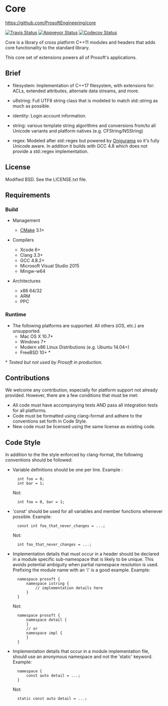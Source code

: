 # Core

<https://github.com/ProsoftEngineering/core>

[![Travis Status](https://travis-ci.org/ProsoftEngineering/core.svg?branch=master)](https://travis-ci.org/ProsoftEngineering/core) [![Appveyor Status](https://ci.appveyor.com/api/projects/status/pjmfq9eqmtiywxh4?branch=master&svg=true)](https://ci.appveyor.com/project/bdb/core) [![Codecov Status](https://codecov.io/github/ProsoftEngineering/core/coverage.svg?branch=master)](https://codecov.io/github/ProsoftEngineering/core)

Core is a library of cross platform C++11 modules and headers that adds core functionality to the standard library.

This core set of extensions powers all of Prosoft's applications.

## Brief

* filesystem: Implementation of C++17 filesystem, with extensions for: ACLs, extended attributes, alternate data streams, and more.

* u8string: Full UTF8 string class that is modeled to match std::string as much as possible.

* identity: Login account information.

* string: various template string algorithms and conversions from/to all Unicode variants and platform natives (e.g. CFString/NSString)

* regex: Modeled after std::regex but powered by [Onigurama](https://github.com/kkos/oniguruma) so it's fully Unicode aware. In addition it builds with GCC 4.8 which does not provide a std::regex implementation.

## License

Modified BSD. See the LICENSE.txt file.

## Requirements

### Build

* Management
	* [CMake](https://cmake.org) 3.1+

* Compilers
	* Xcode 6+
	* Clang 3.3+
	* GCC 4.8.2+
	* Microsoft Visual Studio 2015
	* Mingw-w64

* Architectures
	* x86 64/32
	* ARM
	* PPC

### Runtime

* The following platforms are supported. All others (iOS, etc.) are unsupported.
	* Mac OS X 10.7+
	* Windows 7+
	* Modern x86 Linux Distributions (e.g. Ubuntu 14.04+)
	* FreeBSD 10+ *
	
\* *Tested but not used by Prosoft in production.*

## Contributions

We welcome any contribution, especially for platform support not already provided. However, there are a few conditions that must be met:

* All code must have accompanying tests AND pass all integration tests for all platforms.
* Code must be formatted using clang-format and adhere to the conventions set forth in Code Style.
* New code must be licensed using the same license as existing code.

## Code Style

In addition to the the style enforced by clang-format, the following conventions should be followed:

* Variable definitions should be one per line. Example :

		int foo = 0;
		int bar = 1;
		
	Not:
	
		int foo = 0, bar = 1;


* 'const' should be used for all variables and member functions whenever possible. Example:

		const int foo_that_never_changes = ...;
		
	Not:
	
		int foo_that_never_changes = ...;

* Implementation details that must occur in a header should be declared in a module specific sub-namespace that is likely to be unique. This avoids potential ambiguity when partial namespace resolution is used. Prefixing the module name with an 'i' is a good example. Example:

		namespace prosoft {
			namespace istring {
				// implementation details here
			}
		}
		
	Not:
		
		namespace prosoft {
			namespace detail {
			}
			// or
			namespace impl {
			}
		}

* Implementation details that occur in a module implementation file, should use an anonymous namespace and not the 'static' keyword. Example:
	
		namespace {
			const auto detail = ...;
		}

	Not:
		
		static const auto detail = ...;

